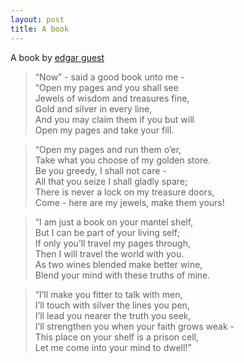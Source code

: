 ```yaml
---
layout: post
title: A book
---
```


A book by [edgar guest](http://en.wikipedia.org/wiki/Edgar_Guest)

>

> “Now” - said a good book unto me -  
“Open my pages and you shall see  
Jewels of wisdom and treasures fine,  
Gold and silver in every line,  
And you may claim them if you but will  
Open my pages and take your fill.

> “Open my pages and run them o’er,  
Take what you choose of my golden store.  
Be you greedy, I shall not care -  
All that you seize I shall gladly spare;  
There is never a lock on my treasure doors,  
Come - here are my jewels, make them yours!

> “I am just a book on your mantel shelf,  
But I can be part of your living self;  
If only you’ll travel my pages through,  
Then I will travel the world with you.  
As two wines blended make better wine,  
Blend your mind with these truths of mine.

> “I’ll make you fitter to talk with men,  
I’ll touch with silver the lines you pen,  
I’ll lead you nearer the truth you seek,  
I’ll strengthen you when your faith grows weak -  
This place on your shelf is a prison cell,  
Let me come into your mind to dwell!”
